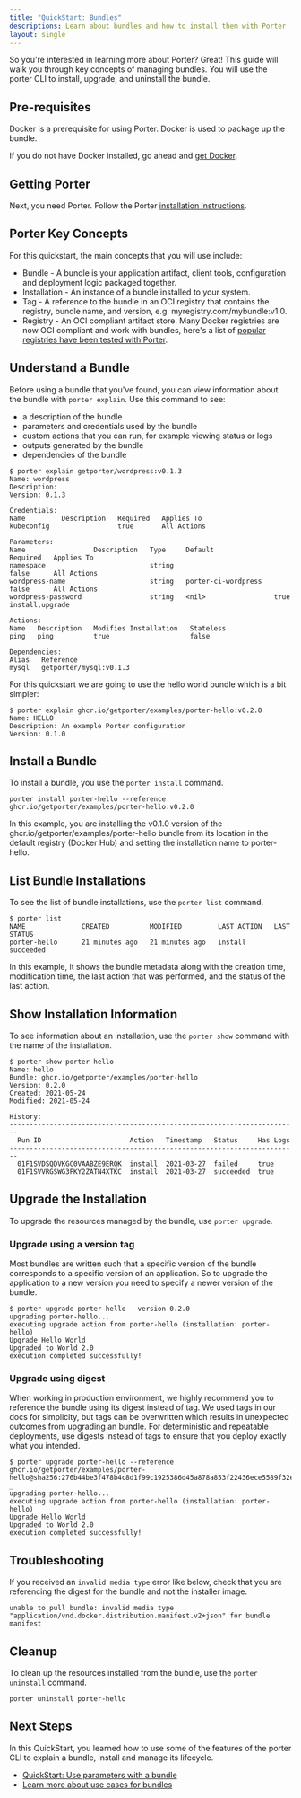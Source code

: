 ```yaml
---
title: "QuickStart: Bundles"
descriptions: Learn about bundles and how to install them with Porter
layout: single
---
```


So you're interested in learning more about Porter? Great! This guide will walk you through key concepts of managing bundles. You will use the porter CLI to install, upgrade, and uninstall the bundle.

## Pre-requisites

Docker is a prerequisite for using Porter. Docker is used to package up the bundle.

If you do not have Docker installed, go ahead and [get Docker](https://docs.docker.com/get-docker/).

## Getting Porter

Next, you need Porter. Follow the Porter [installation instructions](/install/).

## Porter Key Concepts

For this quickstart, the main concepts that you will use include:

- Bundle - A bundle is your application artifact, client tools, configuration and deployment logic packaged together.
- Installation - An instance of a bundle installed to your system.
- Tag - A reference to the bundle in an OCI registry that contains the registry, bundle name, and version, e.g. myregistry.com/mybundle:v1.0.
- Registry - An OCI compliant artifact store.
  Many Docker registries are now OCI compliant and work with bundles, here's a list of [popular registries have been tested with Porter](/compatible-registries).

## Understand a Bundle

Before using a bundle that you've found, you can view information about the bundle with `porter explain`.
Use this command to see:

- a description of the bundle
- parameters and credentials used by the bundle
- custom actions that you can run, for example viewing status or logs
- outputs generated by the bundle
- dependencies of the bundle

```console
$ porter explain getporter/wordpress:v0.1.3
Name: wordpress
Description:
Version: 0.1.3

Credentials:
Name         Description   Required   Applies To
kubeconfig                 true       All Actions

Parameters:
Name                 Description   Type     Default               Required   Applies To
namespace                          string                         false      All Actions
wordpress-name                     string   porter-ci-wordpress   false      All Actions
wordpress-password                 string   <nil>                 true       install,upgrade

Actions:
Name   Description   Modifies Installation   Stateless
ping   ping          true                    false

Dependencies:
Alias   Reference
mysql   getporter/mysql:v0.1.3
```

For this quickstart we are going to use the hello world bundle which is a bit simpler:

```console
$ porter explain ghcr.io/getporter/examples/porter-hello:v0.2.0
Name: HELLO
Description: An example Porter configuration
Version: 0.1.0
```

## Install a Bundle

To install a bundle, you use the `porter install` command.

```
porter install porter-hello --reference ghcr.io/getporter/examples/porter-hello:v0.2.0
```

In this example, you are installing the v0.1.0 version of the ghcr.io/getporter/examples/porter-hello bundle from its location in the default registry (Docker Hub) and setting the installation name to porter-hello.

## List Bundle Installations

To see the list of bundle installations, use the `porter list` command.

```console
$ porter list
NAME              CREATED          MODIFIED         LAST ACTION   LAST STATUS
porter-hello      21 minutes ago   21 minutes ago   install       succeeded
```

In this example, it shows the bundle metadata along with the creation time, modification time, the last action that was performed, and the status of the last action.

## Show Installation Information

To see information about an installation, use the `porter show` command with the name of the installation.

```console
$ porter show porter-hello
Name: hello
Bundle: ghcr.io/getporter/examples/porter-hello
Version: 0.2.0
Created: 2021-05-24
Modified: 2021-05-24

History:
------------------------------------------------------------------------
  Run ID                      Action   Timestamp   Status     Has Logs
------------------------------------------------------------------------
  01F1SVDSQDVKGC0VAABZE9ERQK  install  2021-03-27  failed     true
  01F1SVVRGSWG3FKY2ZATN4XTKC  install  2021-03-27  succeeded  true
```

## Upgrade the Installation

To upgrade the resources managed by the bundle, use `porter upgrade`.

### Upgrade using a version tag

Most bundles are written such that a specific version of the bundle corresponds to a specific version of an application.
So to upgrade the application to a new version you need to specify a newer version of the bundle.

```console
$ porter upgrade porter-hello --version 0.2.0
upgrading porter-hello...
executing upgrade action from porter-hello (installation: porter-hello)
Upgrade Hello World
Upgraded to World 2.0
execution completed successfully!
```

### Upgrade using digest

When working in production environment, we highly recommend you to reference the bundle using its digest instead of tag. We used tags in our docs for simplicity, but tags can be overwritten which results in unexpected outcomes from upgrading an bundle.
For deterministic and repeatable deployments, use digests instead of tags to ensure that you deploy exactly what you intended.

```console
$ porter upgrade porter-hello --reference ghcr.io/getporter/examples/porter-hello@sha256:276b44be3f478b4c8d1f99c1925386d45a878a853f22436ece5589f32e9df384
_
upgrading porter-hello...
executing upgrade action from porter-hello (installation: porter-hello)
Upgrade Hello World
Upgraded to World 2.0
execution completed successfully!
```

## Troubleshooting

If you received an `invalid media type` error like below, check that you are referencing the digest for the bundle and not the installer image.

```plain
unable to pull bundle: invalid media type "application/vnd.docker.distribution.manifest.v2+json" for bundle manifest
```

## Cleanup

To clean up the resources installed from the bundle, use the `porter uninstall` command.

```
porter uninstall porter-hello
```

## Next Steps

In this QuickStart, you learned how to use some of the features of the porter CLI to explain a bundle, install and manage its lifecycle.

- [QuickStart: Use parameters with a bundle](/quickstart/parameters/)
- [Learn more about use cases for bundles](/learning/#the-devil-is-in-the-deployments-bundle-use-cases)
